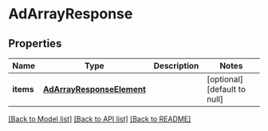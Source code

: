 # AdArrayResponse

## Properties
Name | Type | Description | Notes
------------ | ------------- | ------------- | -------------
**items** | [**AdArrayResponseElement**](AdArrayResponseElement.md) |  | [optional] [default to null]

[[Back to Model list]](../README.md#documentation-for-models) [[Back to API list]](../README.md#documentation-for-api-endpoints) [[Back to README]](../README.md)


